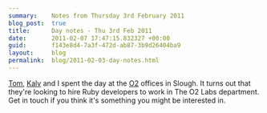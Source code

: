 ```yaml
---
summary:    Notes from Thursday 3rd February 2011
blog_post:  true
title:      Day notes - Thu 3rd Feb 2011
date:       2011-02-07 17:47:15.832327 +00:00
guid:       f143e8d4-7a3f-472d-ab87-3b9d26404ba9
layout:     blog
permalink:  blog/2011-02-03-day-notes.html
---
```

[Tom](http://tomafro.net/), [Kalv](http://kalv.co.uk/) and I spent the day at the [O2](http://www.o2.co.uk/) offices in Slough.  It turns out that they're looking to hire Ruby developers to work in The O2 Labs department.  Get in touch if you think it's something you might be interested in.
